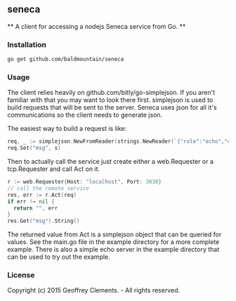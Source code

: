 ## seneca

** A client for accessing a nodejs Seneca service from Go. **

### Installation

```bash
go get github.com/baldmountain/seneca
```

### Usage

The client relies heavily on github.com/bitly/go-simplejson. If you aren't
familiar with that you may want to look there first. simplejson is used to
build requests that will be sent to the server. Seneca uses json for all
it's communications so the client needs to generate json.

The easiest way to build a request is like:

```Go
req, _ := simplejson.NewFromReader(strings.NewReader(`{"role":"echo","cmd":"echo"}`))
req.Set("msg", s)
```

Then to actually call the service just create either a web.Requester or a
tcp.Requester and call Act on it.

```Go
r := web.Requester{Host: "localhost", Port: 3030}
// call the remote service
res, err := r.Act(req)
if err != nil {
  return "", err
}
res.Get("msg").String()
```

The returned value from Act is a simplejson object that can be queried for values.
See the main.go file in the example directory for a more complete example. There
is also a simple echo server in the example directory that can be used to try out
the example.

### License

Copyright (c) 2015 Geoffrey Clements. - All rights reserved.
